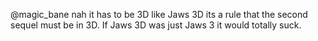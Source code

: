 @magic_bane nah it has to be 3D like Jaws 3D its a rule that the second sequel must be in 3D. If Jaws 3D was just Jaws 3 it would totally suck.